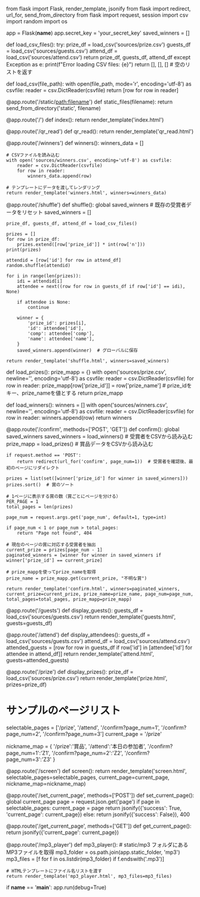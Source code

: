 from flask import Flask, render_template, jsonify
from flask import redirect, url_for, send_from_directory
from flask import request, session 
import csv
import random
import os

app = Flask(__name__)
app.secret_key = 'your_secret_key'
saved_winners = []

def load_csv_files():
    try:
        prize_df = load_csv('sources/prize.csv')
        guests_df = load_csv('sources/guests.csv')
        attend_df = load_csv('sources/attend.csv')
        return prize_df, guests_df, attend_df
    except Exception as e:
        print(f"Error loading CSV files: {e}")
        return [], [], []  # 空のリストを返す


def load_csv(file_path):
    with open(file_path, mode='r', encoding='utf-8') as csvfile:
        reader = csv.DictReader(csvfile)
        return [row for row in reader]


@app.route('/static/<path:filename>')
def static_files(filename):
    return send_from_directory('static', filename)


@app.route('/')
def index():
    return render_template('index.html')


@app.route('/qr_read')
def qr_read():
    return render_template('qr_read.html')


@app.route('/winners')
def winners():
    winners_data = []

    # CSVファイルを読み込む
    with open('sources/winners.csv', encoding='utf-8') as csvfile:
        reader = csv.DictReader(csvfile)
        for row in reader:
            winners_data.append(row)

    # テンプレートにデータを渡してレンダリング
    return render_template('winners.html', winners=winners_data)


@app.route('/shuffle')
def shuffle():
    global saved_winners  # 既存の受賞者データをリセット
    saved_winners = []

    prize_df, guests_df, attend_df = load_csv_files()

    prizes = []
    for row in prize_df:
        prizes.extend([row['prize_id']] * int(row['n']))
    print(prizes)

    attendid = [row['id'] for row in attend_df]
    random.shuffle(attendid)

    for i in range(len(prizes)):
        idi = attendid[i]
        attendee = next((row for row in guests_df if row['id'] == idi), None)

        if attendee is None:
            continue
        
        winner = {
            'prize_id': prizes[i],
            'id': attendee['id'],
            'comp': attendee['comp'],
            'name': attendee['name'],
        }
        saved_winners.append(winner)  # グローバルに保存

    return render_template('shuffle.html', winners=saved_winners)

def load_prizes():
    prize_mapp = {}
    with open('sources/prize.csv', newline='', encoding='utf-8') as csvfile:
        reader = csv.DictReader(csvfile)
        for row in reader:
            prize_mapp[row['prize_id']] = row['prize_name']  # prize_idをキー、prize_nameを値とする
    return prize_mapp


def load_winners():
    winners = []
    with open('sources/winners.csv', newline='', encoding='utf-8') as csvfile:
        reader = csv.DictReader(csvfile)
        for row in reader:
            winners.append(row)
    return winners


@app.route('/confirm', methods=['POST', 'GET'])
def confirm():
    global saved_winners
    saved_winners = load_winners()  # 受賞者をCSVから読み込む
    prize_mapp = load_prizes()  # 賞品データをCSVから読み込む

    if request.method == 'POST':
        return redirect(url_for('confirm', page_num=1))  # 受賞者を確認後、最初のページにリダイレクト

    prizes = list(set([winner['prize_id'] for winner in saved_winners]))
    prizes.sort()  # 賞のソート

    # 1ページに表示する賞の数（賞ごとにページを分ける）
    PER_PAGE = 1
    total_pages = len(prizes)

    page_num = request.args.get('page_num', default=1, type=int)

    if page_num < 1 or page_num > total_pages:
        return "Page not found", 404

    # 現在のページの賞に対応する受賞者を抽出
    current_prize = prizes[page_num - 1]
    paginated_winners = [winner for winner in saved_winners if winner['prize_id'] == current_prize]

    # prize_mappを使ってprize_nameを取得
    prize_name = prize_mapp.get(current_prize, "不明な賞")

    return render_template('confirm.html', winners=paginated_winners, current_prize=current_prize, prize_name=prize_name, page_num=page_num, total_pages=total_pages, prize_mapp=prize_mapp)


@app.route('/guests')
def display_guests():
    guests_df = load_csv('sources/guests.csv')
    return render_template('guests.html', guests=guests_df)


@app.route('/attend')
def display_attendees():
    guests_df = load_csv('sources/guests.csv')
    attend_df = load_csv('sources/attend.csv')
    attended_guests = [row for row in guests_df if row['id'] in [attendee['id'] for attendee in attend_df]]
    return render_template('attend.html', guests=attended_guests)


@app.route('/prize')
def display_prizes():
    prize_df = load_csv('sources/prize.csv')
    return render_template('prize.html', prizes=prize_df)

# サンプルのページリスト
selectable_pages = ['/prize', '/attend', '/confirm?page_num=1', '/confirm?page_num=2', '/confirm?page_num=3']
current_page = '/prize'

nickname_map = {
'/prize':'賞品', 
'/attend':'本日の参加者', 
'/confirm?page_num=1':'Z1', 
'/confirm?page_num=2':'Z2',
'/confirm?page_num=3':'Z3'
}


@app.route('/screen')
def screen():
    return render_template('screen.html', selectable_pages=selectable_pages, current_page=current_page, nickname_map=nickname_map)


@app.route('/set_current_page', methods=['POST'])
def set_current_page():
    global current_page
    page = request.json.get('page')
    if page in selectable_pages:
        current_page = page
        return jsonify({'success': True, 'current_page': current_page})
    else:
        return jsonify({'success': False}), 400


@app.route('/get_current_page', methods=['GET'])
def get_current_page():
    return jsonify({'current_page': current_page})

@app.route('/mp3_player')
def mp3_player():
    # static/mp3 フォルダにあるMP3ファイルを取得
    mp3_folder = os.path.join(app.static_folder, 'mp3')
    mp3_files = [f for f in os.listdir(mp3_folder) if f.endswith('.mp3')]

    # HTMLテンプレートにファイル名リストを渡す
    return render_template('mp3_player.html', mp3_files=mp3_files)


if __name__ == '__main__':
    app.run(debug=True)

